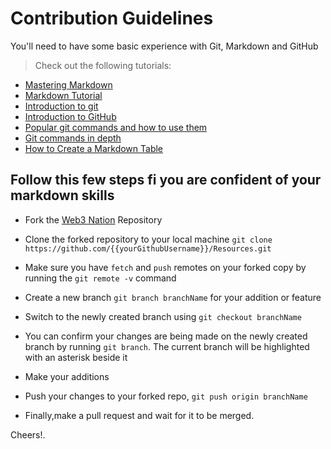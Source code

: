 # Contribution Guidelines

You'll need to have some basic experience with Git, Markdown and GitHub

> Check out the following tutorials:
  * [Mastering Markdown](https://guides.github.com/features/mastering-markdown/)
  * [Markdown Tutorial](https://www.markdowntutorial.com/)
  * [Introduction to git](https://www.freecodecamp.org/news/what-is-git-and-how-to-use-it-c341b049ae61/)  
  * [Introduction to GitHub](https://product.hubspot.com/blog/git-and-github-tutorial-for-beginners)
  * [Popular git commands and how to use them](https://rogerdudler.github.io/git-guide/)
  * [Git commands in depth](https://medium.com/@george.seif94/a-full-tutorial-on-how-to-use-github-88466bac7d42)
  * [How to Create a Markdown Table](https://www.makeuseof.com/tag/create-markdown-table/)


## Follow this few steps fi you are confident of your markdown skills

+ Fork the [Web3 Nation](https://github.com/web3-Nation/Resources) Repository

+ Clone the forked repository to your local machine ```git clone https://github.com/{{yourGithubUsername}}/Resources.git```

+ Make sure you have ```fetch``` and ```push``` remotes on your forked copy by running the ```git remote -v``` command

+ Create a new branch ```git branch branchName``` for your addition or feature

+  Switch to the newly created branch using ```git checkout branchName```

+  You can confirm your changes are being made on the newly created branch by running ```git branch```. The current branch will be highlighted with an asterisk beside it

+  Make your additions

+  Push your changes to your forked repo, ```git push origin branchName```

+ Finally,make a pull request and wait for it to be merged.

Cheers!.
